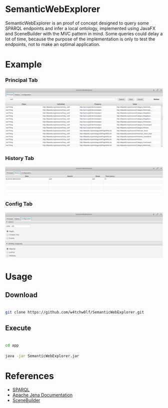 # SemanticWebExplorer

SemanticWebExplorer is an proof of concept designed to query some SPARQL endpoints and infer a local ontology, implemented using JavaFX and SceneBuilder with the MVC pattern in mind. Some queries could delay a lot of time, because the purpose of the implementation is only to test the endpoints, not to make an optimal application.

# Example

### Principal Tab
![Screenshot](images/screenshot_0.png "Principal Tab")

### History Tab
![Screenshot](images/screenshot_1.png "History Tab")

### Config Tab
![Screenshot](images/screenshot_2.png "Config Tab")

# Usage

## Download

```bash

git clone https://github.com/w4tchw0lf/SemanticWebExplorer.git

```

## Execute

```bash

cd app

java -jar SemanticWebExplorer.jar

```

# References
 - [SPARQL](https://www.w3.org/TR/rdf-sparql-query/)
 - [Apache Jena Documentation](https://jena.apache.org/documentation/)
 - [SceneBuilder](https://gluonhq.com/products/scene-builder/)

